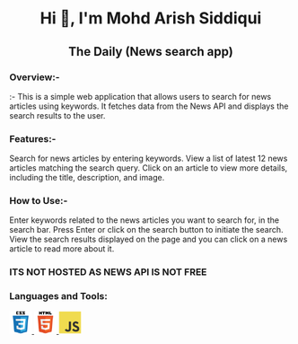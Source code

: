 <h1 align="center">Hi 👋, I'm Mohd Arish Siddiqui</h1>
<h2 align="center" font-style= "bold">The Daily (News search app)</h2>
<h3 align="left" font-style= "bold">Overview:- </h3>:- This is a simple web application that allows users to search for news articles using keywords. It fetches data from the News API and displays the search results to the user. 
<h3 align="left" font-style= "bold">Features:- </h3> Search for news articles by entering keywords. View a list of latest 12 news articles matching the search query. Click on an article to view more details, including the title, description, and image.
  
<h3 align="left" font-style= "bold">How to Use:- </h3> Enter keywords related to the news articles you want to search for, in the search bar. Press Enter or click on the search button to initiate the search. View the search results displayed on the page and you can click on a news article to read more about it.</h3>

<h3 align="left">ITS NOT HOSTED AS NEWS API IS NOT FREE</h3>
<p align="left">
</p>

<h3 align="left">Languages and Tools:</h3>
<p align="left"> <a href="https://www.w3schools.com/css/" target="_blank" rel="noreferrer"> <img src="https://raw.githubusercontent.com/devicons/devicon/master/icons/css3/css3-original-wordmark.svg" alt="css3" width="40" height="40"/> </a> <a href="https://www.w3.org/html/" target="_blank" rel="noreferrer"> <img src="https://raw.githubusercontent.com/devicons/devicon/master/icons/html5/html5-original-wordmark.svg" alt="html5" width="40" height="40"/> </a> <a href="https://developer.mozilla.org/en-US/docs/Web/JavaScript" target="_blank" rel="noreferrer"> <img src="https://raw.githubusercontent.com/devicons/devicon/master/icons/javascript/javascript-original.svg" alt="javascript" width="40" height="40"/> </a> </p>
